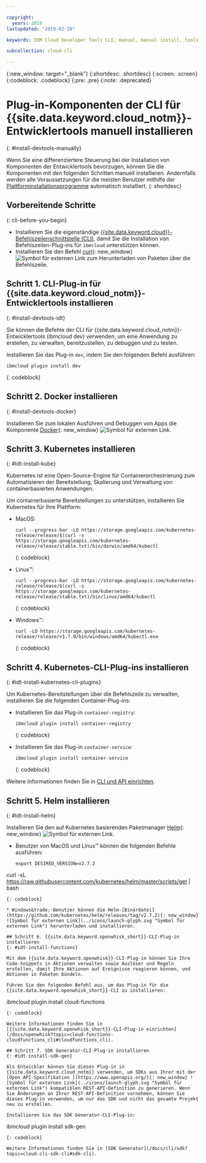 ```yaml
---

copyright:
  years: 2019
lastupdated: "2019-02-28"

keywords: IBM Cloud Developer Tools CLI, manual, manual install, tools, components, developer tools, ibmcloud cli, ibmcloud, ibmcloud dev, cli, plugin, plug-in, command line, command-line, developer tools, kubernetes, kubectl

subcollection: cloud-cli

---
```


{:new_window: target="_blank"}
{:shortdesc: .shortdesc}
{:screen: .screen}
{:codeblock: .codeblock}
{:pre: .pre}
{:note: .deprecated}

# Plug-in-Komponenten der CLI für {{site.data.keyword.cloud_notm}}-Entwicklertools manuell installieren
{: #install-devtools-manually}

Wenn Sie eine differenziertere Steuerung bei der Installation von Komponenten der Entwicklertools bevorzugen, können Sie die Komponenten mit den folgenden Schritten manuell installieren. Andernfalls werden alle Voraussetzungen für die meisten Benutzer mithilfe der [Plattforminstallationsprogramme](/docs/cli?topic=cloud-cli-ibmcloud-cli#step1-install-idt) automatisch installiert.
{: shortdesc}

## Vorbereitende Schritte
{: cli-before-you-begin}

* Installieren Sie die eigenständige [{{site.data.keyword.cloud}}-Befehlszeilenschnittstelle (CLI)](/docs/cli?topic=cloud-cli-install-ibmcloud-cli#install-ibmcloud-cli), damit Sie die Installation von Befehlszeilen-Plug-ins für `ibmcloud` unterstützen können.
* Installieren Sie den Befehl [curl](https://curl.haxx.se/download.html){: new_window} ![Symbol für externen Link](../icons/launch-glyph.svg "Symbol für externen Link") zum Herunterladen von Paketen über die Befehlszeile.

## Schritt 1. CLI-Plug-in für {{site.data.keyword.cloud_notm}}-Entwicklertools installieren
{: #install-devtools-idt}

Sie können die Befehle der CLI für {{site.data.keyword.cloud_notm}}-Entwicklertools (ibmcloud dev) verwenden, um eine Anwendung zu erstellen, zu verwalten, bereitzustellen, zu debuggen und zu testen.

Installieren Sie das Plug-in `dev`, indem Sie den folgenden Befehl ausführen: 
```
ibmcloud plugin install dev
```
{: codeblock}

## Schritt 2. Docker installieren
{: #install-devtools-docker}

Installieren Sie zum lokalen Ausführen und Debuggen von Apps die Komponente [Docker](https://www.docker.com/get-docker){: new_window} ![Symbol für externen Link](../icons/launch-glyph.svg "Symbol für externen Link").

## Schritt 3. Kubernetes installieren
{: #idt-install-kube}

Kubernetes ist eine Open-Source-Engine für Containerorchestrierung zum Automatisieren der Bereitstellung, Skalierung und Verwaltung von containerbasierten Anwendungen.

Um containerbasierte Bereitstellungen zu unterstützen, installieren Sie Kubernetes für Ihre Plattform:

* MacOS:
  ```
  curl --progress-bar -LO https://storage.googleapis.com/kubernetes-release/release/$(curl -s https://storage.googleapis.com/kubernetes-release/release/stable.txt)/bin/darwin/amd64/kubectl
  ```
  {: codeblock}

* Linux&trade;:
  ```
  curl --progress-bar -LO https://storage.googleapis.com/kubernetes-release/release/$(curl -s https://storage.googleapis.com/kubernetes-release/release/stable.txt)/bin/linux/amd64/kubectl
  ```
  {: codeblock}

* Windows&trade;:
  ```
  curl -LO https://storage.googleapis.com/kubernetes-release/release/v1.7.0/bin/windows/amd64/kubectl.exe
  ```
  {: codeblock}

## Schritt 4. Kubernetes-CLI-Plug-ins installieren
{: #idt-install-kubernetes-cli-plugins}

Um Kubernetes-Bereitstellungen über die Befehlszeile zu verwalten, installieren Sie die folgenden Container-Plug-ins:

* Installieren Sie das Plug-in `container-registry`:
  ```
  ibmcloud plugin install container-registry
  ```
  {: codeblock}

* Installieren Sie das Plug-in `container-service`:
  ```
  ibmcloud plugin install container-service
  ```
  {: codeblock}

Weitere Informationen finden Sie in [CLI und API einrichten](/docs/containers?topic=containers-cs_cli_install#cs_cli_install).

## Schritt 5. Helm installieren
{: #idt-install-helm}

Installieren Sie den auf Kubernetes basierenden Paketmanager [Helm](https://helm.sh/docs/){: new_window} ![Symbol für externen Link](../icons/launch-glyph.svg "Symbol für externen Link").

* Benutzer von MacOS und Linux&trade; können die folgenden Befehle ausführen:
  ```
  export DESIRED_VERSION=v2.7.2
curl -sL https://raw.githubusercontent.com/kubernetes/helm/master/scripts/get | bash
  ```
  {: codeblock}

* Windows&trade;-Benutzer können die Helm-[Binärdatei](https://github.com/kubernetes/helm/releases/tag/v2.7.2){: new_window} ![Symbol für externen Link](../icons/launch-glyph.svg "Symbol für externen Link") herunterladen und installieren.

## Schritt 6. {{site.data.keyword.openwhisk_short}}-CLI-Plug-in installieren
{: #idt-install-functions}

Mit dem {{site.data.keyword.openwhisk}}-CLI-Plug-in können Sie Ihre Code-Snippets in Aktionen verwalten sowie Auslöser und Regeln erstellen, damit Ihre Aktionen auf Ereignisse reagieren können, und Aktionen in Paketen bündeln.

Führen Sie den folgenden Befehl aus, um das Plug-in für die {{site.data.keyword.openwhisk_short}}-CLI zu installieren:
```
ibmcloud plugin install cloud-functions
```
{: codeblock}

Weitere Informationen finden Sie in [{{site.data.keyword.openwhisk_short}}-CLI-Plug-in einrichten](/docs/openwhisk?topic=cloud-functions-cloudfunctions_cli#cloudfunctions_cli).

## Schritt 7. SDK Generator-CLI-Plug-in installieren
{: #idt-install-sdk-gen}

Als Entwickler können Sie dieses Plug-in in {{site.data.keyword.cloud_notm}} verwenden, um SDKs aus Ihrer mit der [Open API-Spezifikation ](https://www.openapis.org/){: new_window} ![Symbol für externen Link](../icons/launch-glyph.svg "Symbol für externen Link") kompatiblen REST-API-Definition zu generieren. Wenn Sie Änderungen an Ihrer REST-API-Definition vornehmen, können Sie dieses Plug-in verwenden, um nur das SDK und nicht das gesamte Projekt neu zu erstellen.

Installieren Sie das SDK Generator-CLI-Plug-in:
```
ibmcloud plugin install sdk-gen
```
{: codeblock}

Weitere Informationen finden Sie in [SDK Generator](/docs/cli/sdk?topic=cloud-cli-sdk-cli#sdk-cli).
